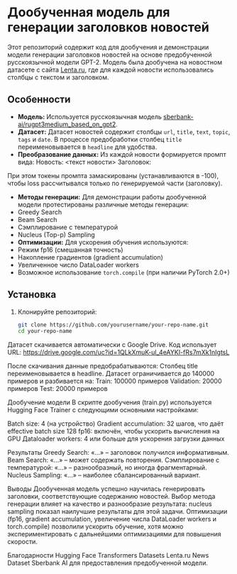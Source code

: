 # Дообученная модель для генерации заголовков новостей

Этот репозиторий содержит код для дообучения и демонстрации модели генерации заголовков новостей на основе предобученной русскоязычной модели GPT-2. Модель была дообучена на новостном датасете с сайта [Lenta.ru](https://lenta.ru), где для каждой новости использовались столбцы с текстом и заголовком.

## Особенности

- **Модель:** Используется русскоязычная модель [sberbank-ai/rugpt3medium_based_on_gpt2](https://huggingface.co/sberbank-ai/rugpt3medium_based_on_gpt2).
- **Датасет:** Датасет новостей содержит столбцы `url`, `title`, `text`, `topic`, `tags` и `date`. В процессе предобработки столбец `title` переименовывается в `headline` для удобства.
- **Преобразование данных:** Из каждой новости формируется промпт вида:
Новость: <текст новости> Заголовок:

При этом токены промпта замаскированы (устанавливаются в -100), чтобы loss рассчитывался только по генерируемой части (заголовку).
- **Методы генерации:** Для демонстрации работы дообученной модели протестированы различные методы генерации:
- Greedy Search
- Beam Search
- Сэмплирование с температурой
- Nucleus (Top-p) Sampling
- **Оптимизации:** Для ускорения обучения используются:
- Режим fp16 (смешанная точность)
- Накопление градиентов (gradient accumulation)
- Увеличенное число DataLoader workers
- Возможное использование `torch.compile` (при наличии PyTorch 2.0+)

## Установка

1. Клонируйте репозиторий:

   ```bash
   git clone https://github.com/yourusername/your-repo-name.git
   cd your-repo-name
Датасет скачивается автоматически с Google Drive. Код использует URL:
https://drive.google.com/uc?id=1QLkXmuK-ul_4eAYKI-fRs7mXk1nIgtsL

После скачивания данные предобрабатываются:
Столбец title переименовывается в headline.
Датасет ограничивается до 140000 примеров и разбивается на:
Train: 100000 примеров
Validation: 20000 примеров
Test: 20000 примеров

Дообучение модели
В скрипте дообучения (train.py) используется Hugging Face Trainer с следующими основными настройками:

Batch size: 4 (на устройство)
Gradient accumulation: 32 шагов, что даёт effective batch size 128
fp16: включён, чтобы ускорить вычисления на GPU
Дataloader workers: 4 или больше для ускорения загрузки данных

Результаты
Greedy Search: «...» – заголовок получился информативным.
Beam Search: «...» – может содержать повторения.
Сэмплирование с температурой: «...» – разнообразный, но иногда фрагментарный.
Nucleus Sampling: «...» – наиболее сбалансированный вариант.

Выводы
Дообученная модель успешно научилась генерировать заголовки, соответствующие содержанию новостей.
Выбор метода генерации влияет на качество и разнообразие результата: nucleus sampling показал наилучшие результаты для этой задачи.
Оптимизации (fp16, gradient accumulation, увеличение числа DataLoader workers и torch.compile) позволили ускорить обучение, хотя можно экспериментировать с дальнейшими оптимизациями для повышения скорости.


Благодарности
Hugging Face Transformers
Datasets
Lenta.ru News Dataset
Sberbank AI для предоставления предобученной модели.
